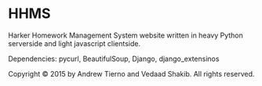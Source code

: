 HHMS
====

Harker Homework Management System website written in heavy Python serverside and light javascript clientside.

Dependencies: pycurl, BeautifulSoup, Django, django_extensinos

Copyright © 2015 by Andrew Tierno and Vedaad Shakib. All rights reserved.
